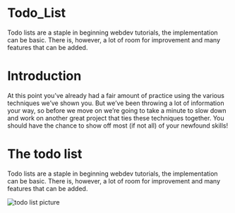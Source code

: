 # Todo_List
Todo lists are a staple in beginning webdev tutorials, the implementation can be basic. There is, however, a lot of room for improvement and many features that can be added.

# Introduction
At this point you’ve already had a fair amount of practice using the various techniques we’ve shown you. But we’ve been throwing a lot of information your way, so before we move on we’re going to take a minute to slow down and work on another great project that ties these techniques together. You should have the chance to show off most (if not all) of your newfound skills!

# The todo list
Todo lists are a staple in beginning webdev tutorials, the implementation can be basic. There is, however, a lot of room for improvement and many features that can be added.

![todo list picture](https://github.com/user-attachments/assets/a65af1f2-d9fa-4938-8b26-a4f03301b1de)
